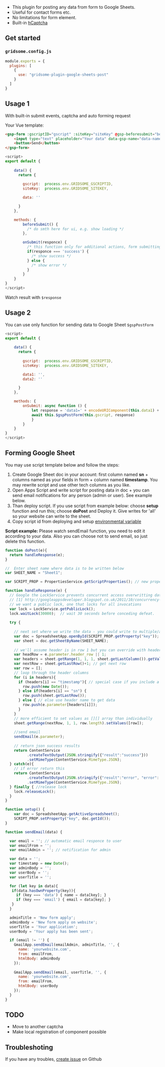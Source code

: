 - This plugin for posting any data from form to Google Sheets.
- Useful for contact forms etc.
- No limitations for form element.
- Built-in [hCaptcha](https://github.com/hCaptcha/vue-hcaptcha/tree/master)

## Get started

### `gridsome.config.js`

```js
module.exports = {
  plugins: [
    {
      use: "gridsome-plugin-google-sheets-post"
    }
  ]
}
```

## Usage 1

With built-in submit events, captcha and auto forming request

Your Vue template:
```html
<gsp-form :gscriptID="gscript" :siteKey="siteKey" @gsp-beforesubmit="beforeSubmit" @gsp-onsubmit="onSubmit">
    <input type="text" placeholder="Your data" data-gsp-name="data-name" :data-gsp-data="data" v-model="data"/>
    <button>Send</button>
</gsp-form>
```
```js
<script>
export default {
  
    data() {
      return {
       
        gscript:  process.env.GRIDSOME_GSCRIPTID,
        siteKey:  process.env.GRIDSOME_SITEKEY,

        data: ''

      }
    },

    methods: {
        beforeSubmit() {
          /* do smth here for ui, e.g. show loading */
        },

        onSubmit(responce) {
          /* this function only for additional actions, form submitting in this example is executed by built-in component */
          if(responce === 'success') {
            /* show success */
          } else {
            /* show error */
          }
        }
    }
}
</script>
```

Watch result with `$response`


## Usage 2

You can use only function for sending data to Google Sheet `$gspPostForm`

```js
<script>
export default {
  
    data() {
      return {
       
        gscript:  process.env.GRIDSOME_GSCRIPTID,
        siteKey:  process.env.GRIDSOME_SITEKEY,

        data1: '',
        data2: ''

      }
    },

    methods: {
        onSubmit: async function () {
            let response = 'data1=' + encodeURIComponent(this.data1) + '&data2=' + encodeURIComponent(this.data2)
            await this.$gspPostForm(this.gscript, response)
            }
        }
    }
}
</script>
```

## Forming Google Sheet

You may use script template below and follow the steps:

1. Create Google Sheet doc in your account: first column named **sn** + columns named as your fields in form + column named **timestamp**. You may rewrite script and use other tech columns as you like.
2. Open Apps Script and write script for posting data in doc + you can send email notifications for any person (admin or user). See example below.
3. Than deploy script. If you use script from example below: choose **setup** function and run this; choose **doPost** and Deploy it. Give writes for 'all' so your website can write to the sheet.
4. Copy script id from deploying and setup [environmental variable](https://gridsome.org/docs/environment-variables/)

**Script example:**
Please watch sendEmail function, you need to edit it according to your data. Also you can choose not to send email, so just delete this function.

```js
function doPost(e){
  return handleResponse(e);
}

//  Enter sheet name where data is to be written below
var SHEET_NAME = "Sheet1";

var SCRIPT_PROP = PropertiesService.getScriptProperties(); // new property service

function handleResponse(e) {
  // Google the LockService prevents concurrent access overwritting data
  // [1] http://googleappsdeveloper.blogspot.co.uk/2011/10/concurrency-and-google-apps-script.html
  // we want a public lock, one that locks for all invocations
  var lock = LockService.getPublicLock();
  lock.waitLock(30000);  // wait 30 seconds before conceding defeat.
  
  try {
   
    // next set where we write the data - you could write to multiple/alternate destinations
    var doc = SpreadsheetApp.openById(SCRIPT_PROP.getProperty("key"));
    var sheet = doc.getSheetByName(SHEET_NAME);
    
    // we'll assume header is in row 1 but you can override with header_row in GET/POST data
    var headRow = e.parameter.header_row || 1;
    var headers = sheet.getRange(1, 1, 1, sheet.getLastColumn()).getValues()[0];
    var nextRow = sheet.getLastRow()+1; // get next row
    var row = []; 
    // loop through the header columns
    for (i in headers){
      if (headers[i] == "timestamp"){ // special case if you include a 'Timestamp' column
        row.push(new Date());
      } else if(headers[i] == "sn") {
        row.push(sheet.getLastRow());
      } else { // else use header name to get data
        row.push(e.parameter[headers[i]]);
      }
    }
    // more efficient to set values as [][] array than individually
    sheet.getRange(nextRow, 1, 1, row.length).setValues([row]);
    
    //send email
    sendEmail(e.parameter);
    
    // return json success results
    return ContentService
          .createTextOutput(JSON.stringify({"result":"success"}))
          .setMimeType(ContentService.MimeType.JSON);
  } catch(e){
    // if error return this
    return ContentService
          .createTextOutput(JSON.stringify({"result":"error", "error": e}))
          .setMimeType(ContentService.MimeType.JSON);
  } finally { //release lock
    lock.releaseLock();
  }
}

function setup() {
    var doc = SpreadsheetApp.getActiveSpreadsheet();
    SCRIPT_PROP.setProperty("key", doc.getId());
}

function sendEmail(data) {

  var email = ''; // automatic email responce to user
  var emailFrom = '';
  var emailAdmin = ''; // notification for admin

  var data = '';
  var timestamp = new Date();
  var adminBody = '';
  var userBody = '';
  var userTitle = '';

  for (let key in data){
   if(data.hasOwnProperty(key)){
     if (key === 'data') { name = data[key]; }
     if (key === 'email') { email = data[key]; }
   }
  }

  adminTitle = 'New form apply';
  adminBody = 'New form apply on website';
  userTitle = 'Your application';
  userBody = 'Your apply has been sent';

  if (email != '') {
    GmailApp.sendEmail(emailAdmin, adminTitle, '', {
      name: 'yourwebsite.com',
      from: emailFrom,
      htmlBody: adminBody
    });
    
    GmailApp.sendEmail(email, userTitle, '', {
      name: 'yourwebsite.com',
      from: emailFrom,
      htmlBody: userBody
    });
  }
}
```
## TODO

- Move to another captcha
- Make local registration of component possible


## Troubleshoting

If you have any troubles, [create issue](https://github.com/positivecrash/gridsome-plugin-google-sheets-post/issues) on Github